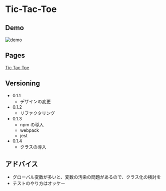 # Tic-Tac-Toe

## Demo

![demo](https://raw.github.com/wiki/nakamura0907/Tic-Tac-Toe/images/demo.gif)

## Pages

[Tic Tac Toe](https://nakamura0907.github.io/Tic-Tac-Toe/index.html)

## Versioning

- 0.1.1
  - デザインの変更
- 0.1.2
  - リファクタリング
- 0.1.3
  - npm の導入
  - webpack
  - jest
- 0.1.4
  - クラスの導入

## アドバイス

- グローバル変数が多いと、変数の汚染の問題があるので、クラス化の検討を
- テストのやり方はオッケー
